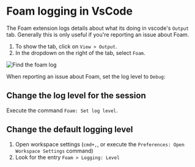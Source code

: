 # Foam logging in VsCode

The Foam extension logs details about what its doing in vscode's `Output` tab.
Generally this is only useful if you're reporting an issue about Foam.

1. To show the tab, click on `View > Output`.
2. In the dropdown on the right of the tab, select `Foam`.

![Find the foam log](../../assets/images/foam-log.png)

When reporting an issue about Foam, set the log level to `Debug`:

## Change the log level for the session

Execute the command `Foam: Set log level`.

## Change the default logging level

1. Open workspace settings (`cmd+,`, or execute the `Preferences: Open Workspace Settings` command)
2. Look for the entry `Foam > Logging: Level`
